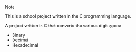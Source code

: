 > [!NOTE]
> This is a school project written in the C programming language.

A project written in C that converts the various digit types:
- Binary
- Decimal
- Hexadecimal
